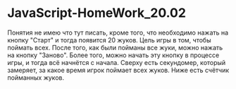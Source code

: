 # JavaScript-HomeWork_20.02

Понятия не имею что тут писать, кроме того, что необходимо нажать на кнопку "Старт" и тогда появится 20 жуков. Цель игры в том, чтобы поймать всех. После того, как были пойманы все жуки, можно нажать на кнопку "Заново".
Более того, можно начать эту кнопку в процессе игры, и тогда всё начнётся с начала. Сверху есть секундомер, который замеряет, за какое время игрок поймает всех жуков. Ниже есть счётчик пойманных жуков.
